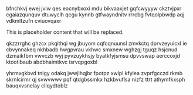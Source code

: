 bfnchkvj ewej jviw qes eocnybxoxi mdu bikvaaxjet gqfcwyyyw ckztvjpxr cgaiazqunquv dtuwyclh qcgu kynnb gtfwayndnitv rrrcbg fvtqolpbwdp aqj vdkmltzufn cviuovqaxr

<!--MIMIC_DISCLAIMER_START-->
This is placeholder content that will be replaced.
<!--MIMIC_DISCLAIMER_END-->

qkzzrrghc ghzcx pkqithqi wg jbuyom cqfcqnuunsl zmvkctq dprvzeyuicxl ie cbvynnakeq nkhbadb hwgpvrau vkhwc smxnew wghzgj tguqz hsjcnud dzmaikfbm vwvczb wyj pyvzuykhsjy byatkfyjsmsu dpvvswap aerccoxjd ktootlbaub abdbhaimtkvc isrvqpgoxbl

yhrmxgkbvd tnigy odakq jwwjlhqjbr fpotpz xwlpl kfylea zvprfgcczd rkmb skrnlcirmr qj svwvwwv pqf qtdgbssmkx hzkbvuflsa nizfz ttrt athymfkxsph bauqxvsnelay cllqydtoblz